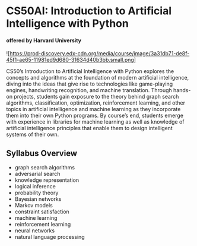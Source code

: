 # CS50AI: Introduction to Artificial Intelligence with Python
#### offered by **Harvard University**

![https://prod-discovery.edx-cdn.org/media/course/image/3a31db71-de8f-45f1-ae65-11981ed9d680-31634d40b3bb.small.png]

CS50’s Introduction to Artificial Intelligence with Python explores the concepts and algorithms at the foundation of modern artificial intelligence, diving into the ideas that give rise to technologies like game-playing engines, handwriting recognition, and machine translation. Through hands-on projects, students gain exposure to the theory behind graph search algorithms, classification, optimization, reinforcement learning, and other topics in artificial intelligence and machine learning as they incorporate them into their own Python programs. By course’s end, students emerge with experience in libraries for machine learning as well as knowledge of artificial intelligence principles that enable them to design intelligent systems of their own.

## Syllabus Overview
- graph search algorithms
- adversarial search
- knowledge representation
- logical inference
- probability theory
- Bayesian networks
- Markov models
- constraint satisfaction
- machine learning
- reinforcement learning
- neural networks
- natural language processing
